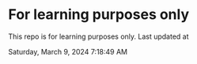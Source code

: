 # For learning purposes only
This repo is for learning purposes only.
Last updated at

Saturday, March 9, 2024 7:18:49 AM

